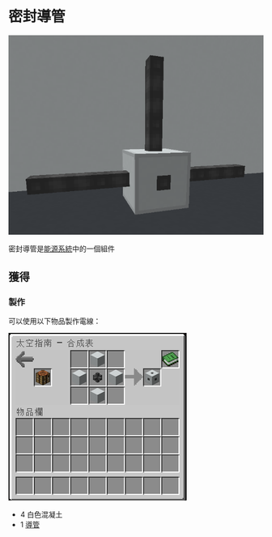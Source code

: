 # 密封導管

![](<../.gitbook/assets/image (216).png>)



密封導管是[能源系統](../space/energy-systems.md)中的一個組件

## 獲得

### 製作

可以使用以下物品製作電線：

![](<../.gitbook/assets/image (212) (1).png>)

* 4 白色混凝土
* 1 [導管](Conduit.md)
